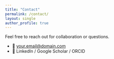 ```yaml
---
title: "Contact"
permalink: /contact/
layout: single
author_profile: true
---
```


Feel free to reach out for collaboration or questions.

- 📧 your.email@domain.com
- 🔗 LinkedIn / Google Scholar / ORCID
